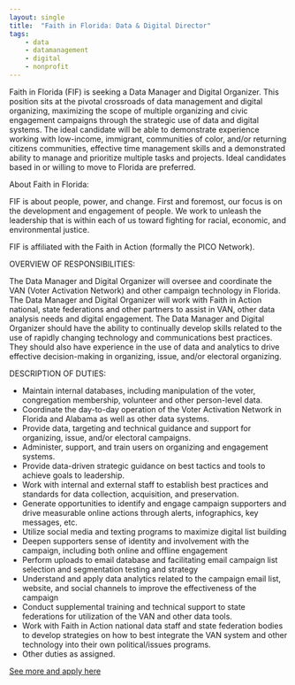 ```yaml
---
layout: single
title:  "Faith in Florida: Data & Digital Director"
tags: 
    - data
    - datamanagement
    - digital
    - nonprofit
---
```


Faith in Florida (FIF) is seeking a Data Manager and Digital Organizer. This position sits at the pivotal crossroads of data management and digital organizing, maximizing the scope of multiple organizing and civic engagement campaigns through the strategic use of data and digital systems.
The ideal candidate will be able to demonstrate experience working with low-income, immigrant, communities of color, and/or returning citizens communities, effective time management skills and a demonstrated ability to manage and prioritize multiple tasks and projects. Ideal candidates based in or willing to move to Florida are preferred.

About Faith in Florida:

FIF is about people, power, and change.  First and foremost, our focus is on the development and engagement of people. We work to unleash the leadership that is within each of us toward fighting for racial, economic, and environmental justice.

FIF is affiliated with the Faith in Action (formally the PICO Network).

OVERVIEW OF RESPONSIBILITIES:

The Data Manager and Digital Organizer will oversee and coordinate the VAN (Voter Activation Network) and other campaign technology in Florida. The Data Manager and Digital Organizer will work with Faith in Action national, state federations and other partners to assist in VAN, other data analysis needs and digital engagement. The Data Manager and Digital Organizer should have the ability to continually develop skills related to the use of rapidly changing technology and communications best practices. They should also have experience in the use of data and analytics to drive effective decision-making in organizing, issue, and/or electoral organizing.

DESCRIPTION OF DUTIES:
* Maintain internal databases, including manipulation of the voter, congregation membership, volunteer and other person-level data.
* Coordinate the day-to-day operation of the Voter Activation Network in Florida and Alabama as well as other data systems.
* Provide data, targeting and technical guidance and support for organizing, issue, and/or electoral campaigns.
* Administer, support, and train users on organizing and engagement systems.
* Provide data-driven strategic guidance on best tactics and tools to achieve goals to leadership.
* Work with internal and external staff to establish best practices and standards for data collection, acquisition, and preservation.
* Generate opportunities to identify and engage campaign supporters and drive measurable online actions through alerts, infographics, key messages, etc.
* Utilize social media and texting programs to maximize digital list building
* Deepen supporters sense of identity and involvement with the campaign, including both online and offline engagement
* Perform uploads to email database and facilitating email campaign list selection and segmentation testing and strategy
* Understand and apply data analytics related to the campaign email list, website, and social channels to improve the effectiveness of the campaign
* Conduct supplemental training and technical support to state federations for utilization of the VAN and other data tools.
* Work with Faith in Action national data staff and state federation bodies to develop strategies on how to best integrate the VAN system and other technology into their own political/issues programs.
* Other duties as assigned.

[See more and apply here](http://www.faithinflorida.org/datadigitalorganizer)
